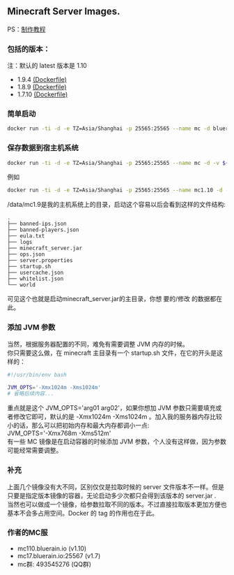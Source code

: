 ## Minecraft Server Images.
PS：[制作教程](http://blog.bluerain.io/2016/10/04/minecraft-docker/)
### 包括的版本：
注：默认的 latest 版本是 1.10   
* 1.9.4 [(Dockerfile)](https://github.com/HentaiMew/docker-minecraft/blob/master/1.9/Dockerfile)
* 1.8.9 [(Dockerfile)](https://github.com/HentaiMew/docker-minecraft/blob/master/1.8/Dockerfile)
* 1.7.10 [(Dockerfile)](https://github.com/HentaiMew/docker-minecraft/blob/master/1.7/Dockerfile)

### 简单启动
````bash
docker run -ti -d -e TZ=Asia/Shanghai -p 25565:25565 --name mc -d bluerain/minecraft:tag
````
### 保存数据到宿主机系统
````bash
docker run -ti -d -e TZ=Asia/Shanghai -p 25565:25565 --name mc -d -v ${your_host_path}:/data/minecraft bluerain/minecraft:tag
````
例如
````bash
docker run -ti -d -e TZ=Asia/Shanghai -p 25565:25565 --name mc1.10 -d -v /data/mc1.9:/data/minecraft bluerain/minecraft:1.9
````
/data/mc1.9是我的主机系统上的目录，启动这个容易以后会看到这样的文件结构:
````
.
├── banned-ips.json
├── banned-players.json
├── eula.txt
├── logs
├── minecraft_server.jar
├── ops.json
├── server.properties
├── startup.sh
├── usercache.json
├── whitelist.json
└── world
````
可见这个也就是启动minecraft_server.jar的主目录，你想 要的/修改 的数据都在此。   

### 添加 JVM 参数
当然，根据服务器配置的不同，难免有需要调整 JVM 内存的时候。   
你只需要这么做，在 minecraft 主目录有一个 startup.sh 文件，在它的开头是这样的：
````bash
#!/usr/bin/env bash

JVM_OPTS='-Xmx1024m -Xms1024m'
# 省略后续内容...
````
重点就是这个 JVM_OPTS='arg01 arg02'，如果你想加 JVM 参数只需要填充或者修改它即可，默认的是 -Xmx1024m -Xms1024m 。加入我的服务器内存比较小的话，那么可以把初始内存和最大内存都调小一点:   
JVM_OPTS='-Xmx768m -Xms512m'    
有一些 MC 镜像是在启动容器的时候添加 JVM 参数，个人没有这样做，因为参数可能经常需要调整。

### 补充
上面几个镜像没有大不同，区别仅仅是拉取时候的 server 文件版本不一样。但是只要是指定版本镜像的容器，无论启动多少次都只会得到该版本的 server.jar .   
当然也可以做成一个镜像，给参数拉取不同的版本。不过直接拉取版本更加方便也基本不会多占用空间。Docker 的 tag 的作用也在于此。

### 作者的MC服
* mc110.bluerain.io (v1.10)
* mc17.bluerain.io:25567 (v1.7)
* mc群: 493545276 (QQ群)
